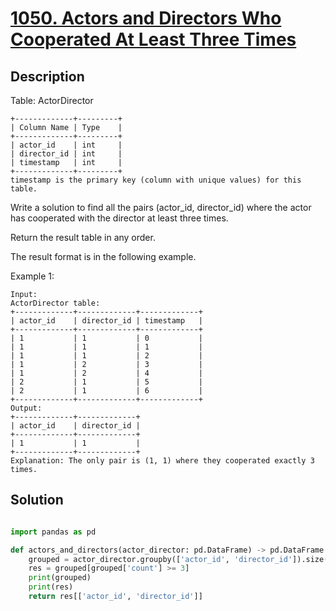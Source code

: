 # [1050. Actors and Directors Who Cooperated At Least Three Times](https://leetcode.com/problems/actors-and-directors-who-cooperated-at-least-three-times/description/)

## Description

Table: ActorDirector
```
+-------------+---------+
| Column Name | Type    |
+-------------+---------+
| actor_id    | int     |
| director_id | int     |
| timestamp   | int     |
+-------------+---------+
timestamp is the primary key (column with unique values) for this table.
 ```

Write a solution to find all the pairs (actor_id, director_id) where the actor has cooperated with the director at least three times.

Return the result table in any order.

The result format is in the following example.

 

Example 1:
```
Input: 
ActorDirector table:
+-------------+-------------+-------------+
| actor_id    | director_id | timestamp   |
+-------------+-------------+-------------+
| 1           | 1           | 0           |
| 1           | 1           | 1           |
| 1           | 1           | 2           |
| 1           | 2           | 3           |
| 1           | 2           | 4           |
| 2           | 1           | 5           |
| 2           | 1           | 6           |
+-------------+-------------+-------------+
Output: 
+-------------+-------------+
| actor_id    | director_id |
+-------------+-------------+
| 1           | 1           |
+-------------+-------------+
Explanation: The only pair is (1, 1) where they cooperated exactly 3 times.
```
## Solution
```python

import pandas as pd

def actors_and_directors(actor_director: pd.DataFrame) -> pd.DataFrame:
    grouped = actor_director.groupby(['actor_id', 'director_id']).size().reset_index(name='count')
    res = grouped[grouped['count'] >= 3]
    print(grouped)
    print(res)
    return res[['actor_id', 'director_id']]
```




